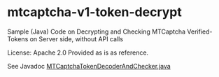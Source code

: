 # mtcaptcha-v1-token-decrypt
Sample (Java) Code on Decrypting and Checking MTCaptcha Verified-Tokens on Server side, without API calls

License: Apache 2.0
Provided as is as reference. 

See Javadoc
<a href="http://htmlpreview.github.io/?https://github.com/mtcaptcha-public/mtcaptcha-v1-token-decrypt/blob/master/mtcaptcha-v1-token-decrypt/javadoc/com/mtcap/v1/verifiedtoken/customerdecoder/MTCaptchaTokenDecoderAndChecker.html" target="_blank"> MTCaptchaTokenDecoderAndChecker.java </a>

